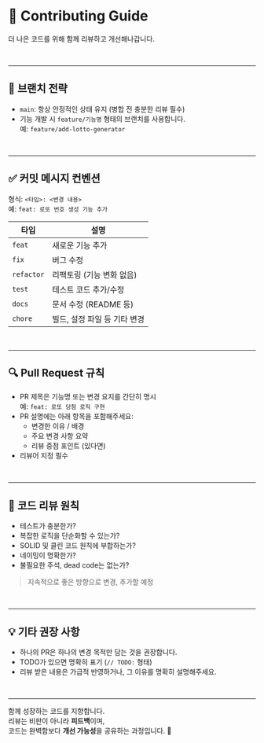 # 🙌 Contributing Guide

더 나은 코드를 위해 함께 리뷰하고 개선해나갑니다.

<br>

---

## 🧩 브랜치 전략

- `main`: 항상 안정적인 상태 유지 (병합 전 충분한 리뷰 필수)
- 기능 개발 시 `feature/기능명` 형태의 브랜치를 사용합니다.  
  예: `feature/add-lotto-generator`

<br>

---

## ✅ 커밋 메시지 컨벤션

형식: `<타입>: <변경 내용>`  
예: `feat: 로또 번호 생성 기능 추가`

| 타입       | 설명                           |
|------------|--------------------------------|
| `feat`     | 새로운 기능 추가                |
| `fix`      | 버그 수정                      |
| `refactor` | 리팩토링 (기능 변화 없음)       |
| `test`     | 테스트 코드 추가/수정           |
| `docs`     | 문서 수정 (README 등)           |
| `chore`    | 빌드, 설정 파일 등 기타 변경     |

<br>

---

## 🔍 Pull Request 규칙

- PR 제목은 기능명 또는 변경 요지를 간단히 명시  
  예: `feat: 로또 당첨 로직 구현`
- PR 설명에는 아래 항목을 포함해주세요:
  - 변경한 이유 / 배경
  - 주요 변경 사항 요약
  - 리뷰 중점 포인트 (있다면)
- 리뷰어 지정 필수

<br>

---

## 👀 코드 리뷰 원칙

- 테스트가 충분한가?
- 복잡한 로직을 단순화할 수 있는가?
- SOLID 및 클린 코드 원칙에 부합하는가?
- 네이밍이 명확한가?
- 불필요한 주석, dead code는 없는가?

> 지속적으로 좋은 방향으로 변경, 추가할 예정

<br>

---

## 💡 기타 권장 사항

- 하나의 PR은 하나의 변경 목적만 담는 것을 권장합니다.
- TODO가 있으면 명확히 표기 (`// TODO:` 형태)
- 리뷰 받은 내용은 가급적 반영하거나, 그 이유를 명확히 설명해주세요.

<br>

---

함께 성장하는 코드를 지향합니다.  
리뷰는 비판이 아니라 **피드백**이며,  
코드는 완벽함보다 **개선 가능성**을 공유하는 과정입니다. 💪
